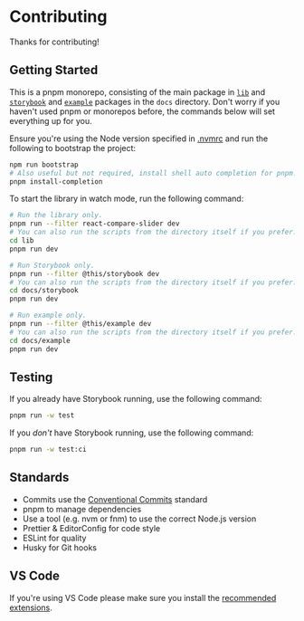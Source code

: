 # Contributing

Thanks for contributing!

## Getting Started

This is a pnpm monorepo, consisting of the main package in [`lib`](../lib/) and [`storybook`](./storybook/) and [`example`](./example/) packages in the `docs` directory. Don't worry if you haven't used pnpm or monorepos before, the
commands below will set everything up for you.

Ensure you're using the Node version specified in [.nvmrc](../.nvmrc) and run the following to
bootstrap the project:

```sh
npm run bootstrap
# Also useful but not required, install shell auto completion for pnpm.
pnpm install-completion
```

To start the library in watch mode, run the following command:

```sh
# Run the library only.
pnpm run --filter react-compare-slider dev
# You can also run the scripts from the directory itself if you prefer.
cd lib
pnpm run dev

# Run Storybook only.
pnpm run --filter @this/storybook dev
# You can also run the scripts from the directory itself if you prefer.
cd docs/storybook
pnpm run dev

# Run example only.
pnpm run --filter @this/example dev
# You can also run the scripts from the directory itself if you prefer.
cd docs/example
pnpm run dev
```

## Testing

If you already have Storybook running, use the following command:

```sh
pnpm run -w test
```

If you _don't_ have Storybook running, use the following command:

```sh
pnpm run -w test:ci
```

## Standards

- Commits use the [Conventional Commits](https://conventionalcommits.org/) standard
- pnpm to manage dependencies
- Use a tool (e.g. nvm or fnm) to use the correct Node.js version
- Prettier & EditorConfig for code style
- ESLint for quality
- Husky for Git hooks

## VS Code

If you're using VS Code please make sure you install the [recommended extensions](../.vscode/extensions.json).
